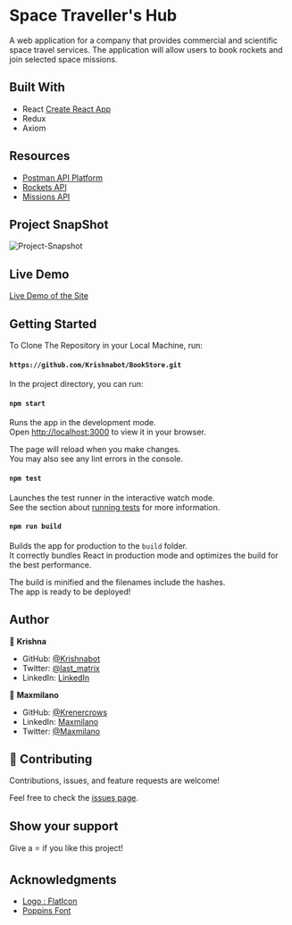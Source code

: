 # Space Traveller's Hub
 A web application for a company that provides commercial and scientific space travel services. The application will allow users to book rockets and join selected space missions.


## Built With

- React [Create React App](https://github.com/facebook/create-react-app)
- Redux 
- Axiom 

## Resources
- [Postman API Platform](https://www.postman.com/)
- [Rockets API](https://api.spacexdata.com/v3/rockets)
- [Missions API](https://api.spacexdata.com/v3/missions)


## Project SnapShot
![Project-Snapshot](https://user-images.githubusercontent.com/40334904/187408700-a5b9ae37-def6-40a5-85cf-8bd2180d8860.png)


## Live Demo 

[Live Demo of the Site](https://genuine-crostata-d7ce29.netlify.app/Rockets)

## Getting Started 

To Clone The Repository in your Local Machine, run:

#### `https://github.com/Krishnabot/BookStore.git`

In the project directory, you can run:

#### `npm start`

Runs the app in the development mode.\
Open [http://localhost:3000](http://localhost:3000) to view it in your browser.

The page will reload when you make changes.\
You may also see any lint errors in the console.

#### `npm test`

Launches the test runner in the interactive watch mode.\
See the section about [running tests](https://facebook.github.io/create-react-app/docs/running-tests) for more information.

#### `npm run build`

Builds the app for production to the `build` folder.\
It correctly bundles React in production mode and optimizes the build for the best performance.

The build is minified and the filenames include the hashes.\
The app is ready to be deployed!


## Author

👤 **Krishna**

- GitHub: [@Krishnabot](https://github.com/Krishnabot)
- Twitter: [@last_matrix](https://twitter.com/last_matrix)
- LinkedIn: [LinkedIn](https://www.linkedin.com/in/krishna-prasad-acharya-3596bb130/)

👤 **Maxmilano**

- GitHub: [@Krenercrows](https://github.com/renercrows)
- LinkedIn: [Maxmilano](https://github.com/renercrows)
- Twitter: [@Maxmilano](https://twitter.com/renercrows)


## 🤝 Contributing

Contributions, issues, and feature requests are welcome!

Feel free to check the [issues page](https://github.com/Krishnabot/Space-Traveler-s-Hub/issues).

## Show your support

Give a ⭐️ if you like this project!

## Acknowledgments
- [Logo : FlatIcon](https://www.flaticon.com/free-icon/planet_3212567?term=space&page=1&position=19&page=1&position=19&related_id=3212567&origin=style)
- [Poppins Font](https://fonts.google.com/specimen/Poppins?query=poppins)

